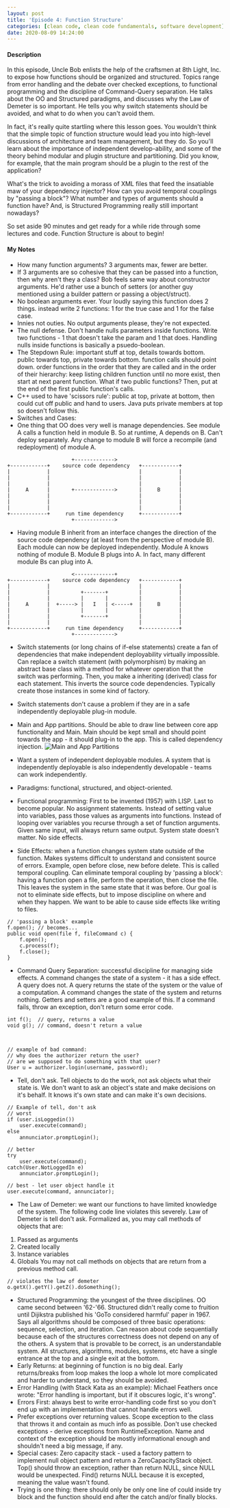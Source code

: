 ```yaml
---
layout: post
title: 'Episode 4: Function Structure'
categories: [clean code, clean code fundamentals, software development]
date: 2020-08-09 14:24:00
---
```


#### Description

In this episode, Uncle Bob enlists the help of the craftsmen at 8th Light, Inc. to expose how functions should be organized and structured. Topics range from error handling and the debate over checked exceptions, to functional programming and the discipline of Command-Query separation. He talks about the OO and Structured paradigms, and discusses why the Law of Demeter is so important. He tells you why switch statements should be avoided, and what to do when you can't avoid them.

In fact, it's really quite startling where this lesson goes. You wouldn't think that the simple topic of function structure would lead you into high-level discussions of architecture and team management, but they do. So you'll learn about the importance of independent develop-ability, and some of the theory behind modular and plugin structure and partitioning. Did you know, for example, that the main program should be a plugin to the rest of the application?

What's the trick to avoiding a morass of XML files that feed the insatiable maw of your dependency injector? How can you avoid temporal couplings by "passing a block"? What number and types of arguments should a function have? And, is Structured Programming really still important nowadays?

So set aside 90 minutes and get ready for a while ride through some lectures and code. Function Structure is about to begin!

<!--more-->

#### My Notes

- How many function arguments? 3 arguments max, fewer are better.
- If 3 arguments are so cohesive that they can be passed into a function, then why aren't they a class? Bob feels same way about constructor arguments. He'd rather use a bunch of setters (or another guy mentioned using a builder pattern or passing a object/struct).
- No boolean arguments ever. Your loudly saying this function does 2 things. instead write 2 functions: 1 for the true case and 1 for the false case.
- Innies not outies. No output arguments please, they're not expected.
- The null defense. Don't handle nulls parameters inside functions. Write two functions - 1 that doesn't take the param and 1 that does. Handling nulls inside functions is basically a psuedo-boolean.
- The Stepdown Rule: important stuff at top, details towards bottom. public towards top, private towards bottom. function calls should point down. order functions in the order that they are called and in the order of their hierarchy: keep listing children function until no more exist, then start at next parent function. What if two public functions? Then, put at the end of the first public function's calls.
- C++ used to have 'scissors rule': public at top, private at bottom, then could cut off public and hand to users. Java puts private members at top so doesn't follow this.
- Switches and Cases:
- One thing that OO does very well is manage dependencies. See module A calls a function held in module B. So at runtime, A depends on B. Can't deploy separately. Any change to module B will force a recompile (and redeployment) of module A.

```
                     +------------->
+------------+    source code dependency   +------------+
|            |                             |            |
|            |                             |            |
|            |                             |            |
|     A      |       +------------->       |     B      |
|            |                             |            |
|            |                             |            |
|            |                             |            |
+------------+     run time dependency     +------------+
                     +------------->
```

- Having module B inherit from an interface changes the direction of the source code dependency (at least from the perspective of module B). Each module can now be deployed independently. Module A knows nothing of module B. Module B plugs into A. In fact, many different module Bs can plug into A.

```
                     <-------------+
+------------+    source code dependency   +------------+
|            |                             |            |
|            |          +-------+          |            |
|            |          |       |          |            |
|     A      |  +-----> |   I   | <-----+  |     B      |
|            |          |       |          |            |
|            |          +-------+          |            |
|            |                             |            |
+------------+     run time dependency     +------------+
                     +------------->
```

- Switch statements (or long chains of if-else statements) create a fan of dependencies that make independent deployability virtually impossible. Can replace a switch statement (with polymorphism) by making an abstract base class with a method for whatever operation that the switch was performing. Then, you make a inheriting (derived) class for each statement. This inverts the source code dependencies. Typically create those instances in some kind of factory.
- Switch statements don't cause a problem if they are in a safe independently deployable plug-in module.
- Main and App partitions. Should be able to draw line between core app functionality and Main. Main should be kept small and should point towards the app - it should plug-in to the app. This is called dependency injection.
  ![Main and App Partitions](/img/posts/main-and-app-partitions.png 'Main and App Partitions')

- Want a system of independent deployable modules. A system that is independently deployable is also independently developable - teams can work independently.
- Paradigms: functional, structured, and object-oriented.
- Functional programming: First to be invented (1957) with LISP. Last to become popular. No assignment statements. Instead of setting value into variables, pass those values as arguments into functions. Instead of looping over variables you recurse through a set of function arguments. Given same input, will always return same output. System state doesn't matter. No side effects.
- Side Effects: when a function changes system state outside of the function. Makes systems difficult to understand and consistent source of errors. Example, open before close, new before delete. This is called temporal coupling. Can eliminate temporal coupling by 'passing a block': having a function open a file, perform the operation, then close the file. This leaves the system in the same state that it was before. Our goal is not to eliminate side effects, but to impose discipline on where and when they happen. We want to be able to cause side effects like writing to files.

```
// 'passing a block' example
f.open(); // becomes...
public void open(file f, fileCommand c) {
    f.open();
    c.process(f);
    f.close();
}
```

- Command Query Separation: successful discipline for managing side effects. A command changes the state of a system - it has a side effect. A query does not. A query returns the state of the system or the value of a computation. A command changes the state of the system and returns nothing. Getters and setters are a good example of this. If a command fails, throw an exception, don't return some error code.

```
int f();  // query, returns a value
void g(); // command, doesn't return a value



// example of bad command:
// why does the authorizer return the user?
// are we supposed to do something with that user?
User u = authorizer.login(username, password);
```

- Tell, don't ask. Tell objects to do the work, not ask objects what their state is. We don't want to ask an object's state and make decisions on it's behalf. It knows it's own state and can make it's own decisions.

```
// Example of tell, don't ask
// worst
if (user.isLoggedin())
    user.execute(command);
else
    annunciator.promptLogin();

// better
try
    user.execute(command);
catch(User.NotLoggedIn e)
    annunciator.promptLogin();

// best - let user object handle it
user.execute(command, annunciator);
```

- The Law of Demeter: we want our functions to have limited knowledge of the system. The following code line violates this severely. Law of Demeter is tell don't ask. Formalized as, you may call methods of objects that are:

1. Passed as arguments
2. Created locally
3. Instance variables
4. Globals
   You may not call methods on objects that are return from a previous method call.

```
// violates the law of demeter
o.getX().getY().getZ().doSomething();
```

- Structured Programming: the youngest of the three disciplines. OO came second between '62-'66. Structured didn't really come to fruition until Dijikstra published his 'GoTo considered harmful' paper in 1967. Says all algorithms should be composed of three basic operations: sequence, selection, and iteration. Can reason about code sequentially because each of the structures correctness does not depend on any of the others. A system that is provable to be correct, is an understandable system. All structures, algorithms, modules, systems, etc have a single entrance at the top and a single exit at the bottom.
- Early Returns: at beginning of function is no big deal. Early returns/breaks from loop makes the loop a whole lot more complicated and harder to understand, so they should be avoided.
- Error Handling (with Stack Kata as an example): Michael Feathers once wrote: "Error handling is important, but if it obscures logic, it's wrong".
- Errors First: always best to write error-handling code first so you don't end up with an implementation that cannot handle errors well.
- Prefer exceptions over returning values. Scope exception to the class that throws it and contain as much info as possible. Don't use checked exceptions - derive exceptions from RuntimeException. Name and context of the exception should be mostly informational enough and shouldn't need a big message, if any.
- Special cases: Zero capacity stack - used a factory pattern to implement null object pattern and return a ZeroCapacityStack object. Top() should throw an exception, rather than return NULL, since NULL would be unexpected. Find() returns NULL because it is excepted, meaning the value wasn't found.
- Trying is one thing: there should only be only one line of could inside try block and the function should end after the catch and/or finally blocks.
